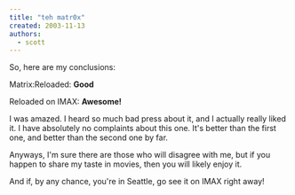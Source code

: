 ```yaml
---
title: "teh matr0x"
created: 2003-11-13
authors:
  - scott
---
```


So, here are my conclusions:

Matrix:Reloaded: **Good**

Reloaded on IMAX: **Awesome!**

I was amazed. I heard so much bad press about it, and I actually really liked it. I have absolutely no complaints about this one. It's better than the first one, and better than the second one by far.

Anyways, I'm sure there are those who will disagree with me, but if you happen to share my taste in movies, then you will likely enjoy it.

And if, by any chance, you're in Seattle, go see it on IMAX right away!

